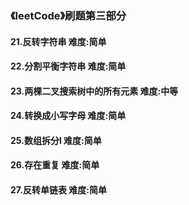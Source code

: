 ### 《leetCode》刷题第三部分
#### 21.反转字符串       难度:简单
#### 22.分割平衡字符串     难度:简单
#### 23.两棵二叉搜索树中的所有元素       难度:中等
#### 24.转换成小写字母     难度:简单
#### 25.数组拆分l       难度:简单
#### 26.存在重复        难度:简单
#### 27.反转单链表       难度:简单